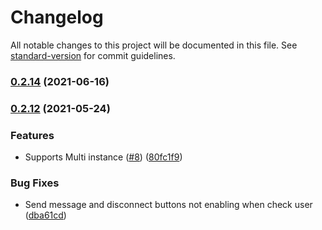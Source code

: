 # Changelog

All notable changes to this project will be documented in this file. See [standard-version](https://github.com/conventional-changelog/standard-version) for commit guidelines.

### [0.2.14](https://github.com/totvs/tds-monitor-standalone/compare/v0.2.12...v0.2.14) (2021-06-16)

### [0.2.12](https://github.com/totvs/tds-monitor-standalone/compare/v0.0.11...v0.2.12) (2021-05-24)


### Features

* Supports Multi instance ([#8](https://github.com/totvs/tds-monitor-standalone/issues/8)) ([80fc1f9](https://github.com/totvs/tds-monitor-standalone/commit/80fc1f97f31cc035fd035f39d62052d16688b135))


### Bug Fixes

* Send message and disconnect buttons not enabling when check user ([dba61cd](https://github.com/totvs/tds-monitor-standalone/commit/dba61cda351ee1b24e7252c827e7ab56643e243f))
